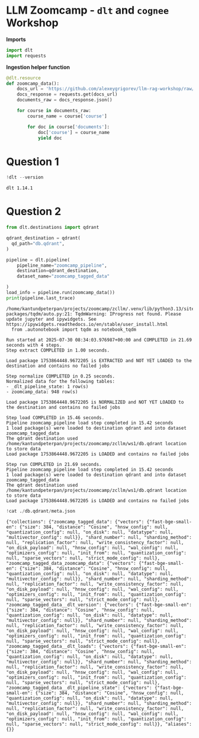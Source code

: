 # LLM Zoomcamp - `dlt` and `cognee` Workshop


**Imports**

``` python
import dlt
import requests
```

**Ingestion helper function**

``` python
@dlt.resource
def zoomcamp_data():
    docs_url = 'https://github.com/alexeygrigorev/llm-rag-workshop/raw/main/notebooks/documents.json'
    docs_response = requests.get(docs_url)
    documents_raw = docs_response.json()

    for course in documents_raw:
        course_name = course['course']

        for doc in course['documents']:
            doc['course'] = course_name
            yield doc
```

# Question 1

``` python
!dlt --version
```

    dlt 1.14.1

# Question 2

``` python
from dlt.destinations import qdrant

qdrant_destination = qdrant(
  qd_path="db.qdrant", 
)
```

``` python
pipeline = dlt.pipeline(
    pipeline_name="zoomcamp_pipeline",
    destination=qdrant_destination,
    dataset_name="zoomcamp_tagged_data"

)
load_info = pipeline.run(zoomcamp_data())
print(pipeline.last_trace)
```

    /home/kantundpeterpan/projects/zoomcamp/zcllm/.venv/lib/python3.13/site-packages/tqdm/auto.py:21: TqdmWarning: IProgress not found. Please update jupyter and ipywidgets. See https://ipywidgets.readthedocs.io/en/stable/user_install.html
      from .autonotebook import tqdm as notebook_tqdm

    Run started at 2025-07-30 08:34:03.976987+00:00 and COMPLETED in 21.69 seconds with 4 steps.
    Step extract COMPLETED in 1.00 seconds.

    Load package 1753864448.9672205 is EXTRACTED and NOT YET LOADED to the destination and contains no failed jobs

    Step normalize COMPLETED in 0.25 seconds.
    Normalized data for the following tables:
    - _dlt_pipeline_state: 1 row(s)
    - zoomcamp_data: 948 row(s)

    Load package 1753864448.9672205 is NORMALIZED and NOT YET LOADED to the destination and contains no failed jobs

    Step load COMPLETED in 15.46 seconds.
    Pipeline zoomcamp_pipeline load step completed in 15.42 seconds
    1 load package(s) were loaded to destination qdrant and into dataset zoomcamp_tagged_data
    The qdrant destination used /home/kantundpeterpan/projects/zoomcamp/zcllm/ws1/db.qdrant location to store data
    Load package 1753864448.9672205 is LOADED and contains no failed jobs

    Step run COMPLETED in 21.69 seconds.
    Pipeline zoomcamp_pipeline load step completed in 15.42 seconds
    1 load package(s) were loaded to destination qdrant and into dataset zoomcamp_tagged_data
    The qdrant destination used /home/kantundpeterpan/projects/zoomcamp/zcllm/ws1/db.qdrant location to store data
    Load package 1753864448.9672205 is LOADED and contains no failed jobs

``` python
!cat ./db.qdrant/meta.json 
```

    {"collections": {"zoomcamp_tagged_data": {"vectors": {"fast-bge-small-en": {"size": 384, "distance": "Cosine", "hnsw_config": null, "quantization_config": null, "on_disk": null, "datatype": null, "multivector_config": null}}, "shard_number": null, "sharding_method": null, "replication_factor": null, "write_consistency_factor": null, "on_disk_payload": null, "hnsw_config": null, "wal_config": null, "optimizers_config": null, "init_from": null, "quantization_config": null, "sparse_vectors": null, "strict_mode_config": null}, "zoomcamp_tagged_data_zoomcamp_data": {"vectors": {"fast-bge-small-en": {"size": 384, "distance": "Cosine", "hnsw_config": null, "quantization_config": null, "on_disk": null, "datatype": null, "multivector_config": null}}, "shard_number": null, "sharding_method": null, "replication_factor": null, "write_consistency_factor": null, "on_disk_payload": null, "hnsw_config": null, "wal_config": null, "optimizers_config": null, "init_from": null, "quantization_config": null, "sparse_vectors": null, "strict_mode_config": null}, "zoomcamp_tagged_data__dlt_version": {"vectors": {"fast-bge-small-en": {"size": 384, "distance": "Cosine", "hnsw_config": null, "quantization_config": null, "on_disk": null, "datatype": null, "multivector_config": null}}, "shard_number": null, "sharding_method": null, "replication_factor": null, "write_consistency_factor": null, "on_disk_payload": null, "hnsw_config": null, "wal_config": null, "optimizers_config": null, "init_from": null, "quantization_config": null, "sparse_vectors": null, "strict_mode_config": null}, "zoomcamp_tagged_data__dlt_loads": {"vectors": {"fast-bge-small-en": {"size": 384, "distance": "Cosine", "hnsw_config": null, "quantization_config": null, "on_disk": null, "datatype": null, "multivector_config": null}}, "shard_number": null, "sharding_method": null, "replication_factor": null, "write_consistency_factor": null, "on_disk_payload": null, "hnsw_config": null, "wal_config": null, "optimizers_config": null, "init_from": null, "quantization_config": null, "sparse_vectors": null, "strict_mode_config": null}, "zoomcamp_tagged_data__dlt_pipeline_state": {"vectors": {"fast-bge-small-en": {"size": 384, "distance": "Cosine", "hnsw_config": null, "quantization_config": null, "on_disk": null, "datatype": null, "multivector_config": null}}, "shard_number": null, "sharding_method": null, "replication_factor": null, "write_consistency_factor": null, "on_disk_payload": null, "hnsw_config": null, "wal_config": null, "optimizers_config": null, "init_from": null, "quantization_config": null, "sparse_vectors": null, "strict_mode_config": null}}, "aliases": {}}
